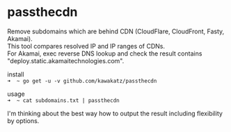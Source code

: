 # passthecdn

Remove subdomains which are behind CDN (CloudFlare, CloudFront, Fasty, Akamai).<br>
This tool compares resolved IP and IP ranges of CDNs.<br>
For Akamai, exec reverse DNS lookup and check the result contains "deploy.static.akamaitechnologies.com".<br>

install<br>
```➜  ~ go get -u -v github.com/kawakatz/passthecdn```

usage<br>
```➜  ~ cat subdomains.txt | passthecdn```

I'm thinking about the best way how to output the result including flexibility by options.
